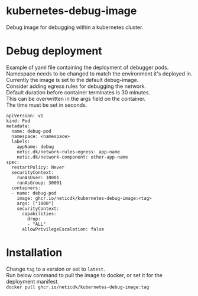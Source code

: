 # kubernetes-debug-image
Debug image for debugging within a kubernetes cluster.

# Debug deployment
Example of yaml file containing the deployment of debugger pods.\
Namespace needs to be changed to match the environment it's deployed in.\
Currently the image is set to the default debug-image.\
Consider adding egress rules for debugging the network. \
Default duration before container terminates is 30 minutes. \
This can be overwritten in the args field on the container. \
The time must be set in seconds. 
```
apiVersion: v1
kind: Pod
metadata:
  name: debug-pod
  namespace: <namespace>
  labels:
    appName: debug
    netic.dk/network-rules-egress: app-name
    netic.dk/network-component: other-app-name
spec:
  restartPolicy: Never
  securityContext:
    runAsUser: 10001
    runAsGroup: 30001
  containers:
  - name: debug-pod
    image: ghcr.io/neticdk/kubernetes-debug-image:<tag>
    args: ["1800"]
    securityContext:
      capabilities:
        drop:
        - "ALL"
      allowPrivilegeEscalation: false
```

# Installation
Change ```tag``` to a version or set to ```latest```.\
Run below command to pull the image to docker, or set it for the deployment manifest.\
``` docker pull ghcr.io/neticdk/kubernetes-debug-image:tag ```
